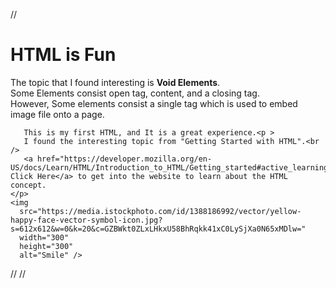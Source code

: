 //<!doctype html>
<html lang="en-US">
  <head>
    <meta charset="utf-8" />
    <title>My test page</title>
  </head>
  <body>
    <h1>HTML is Fun</h1>
    <p>The topic that I found interesting is <strong>Void Elements</strong>.<br />
       Some Elements consist  open tag, content, and a  closing tag.<br />
       However, Some elements consist a single tag which is used to embed image file onto a 	 
       page.<br />
       
       This is my first HTML, and It is a great experience.<p >
       I found the interesting topic from "Getting Started with HTML".<br /> 
       <a href="https://developer.mozilla.org/en-US/docs/Learn/HTML/Introduction_to_HTML/Getting_started#active_learning_adding_attributes_to_an_element"> Click Here</a> to get into the website to learn about the HTML concept.
    </p>
    <img 
      src="https://media.istockphoto.com/id/1388186992/vector/yellow-happy-face-vector-symbol-icon.jpg?s=612x612&w=0&k=20&c=GZBWkt0ZLxLHkxU58BhRqkk41xC0LySjXa0N65xMDlw="  
      width="300"
      height="300"         
      alt="Smile" />
//  </body>
//</html>
